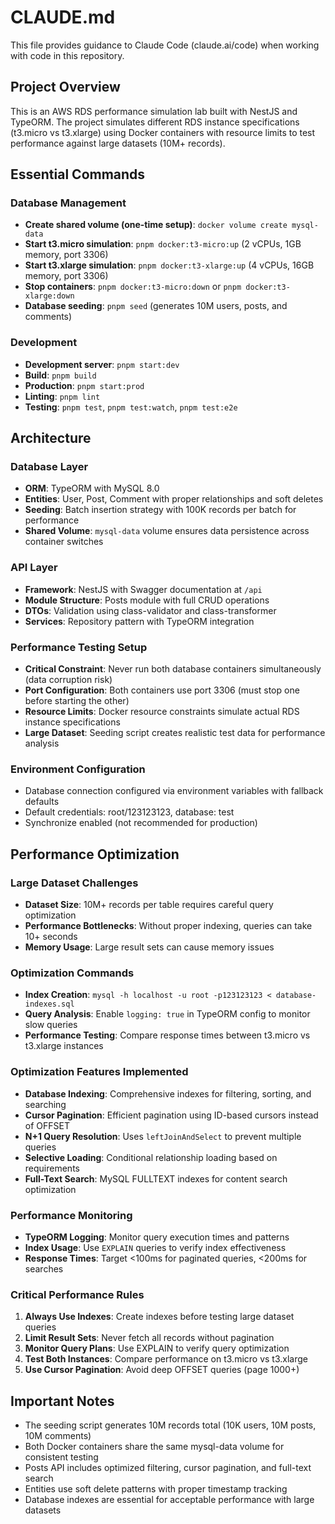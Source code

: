 # CLAUDE.md

This file provides guidance to Claude Code (claude.ai/code) when working with code in this repository.

## Project Overview

This is an AWS RDS performance simulation lab built with NestJS and TypeORM. The project simulates different RDS instance specifications (t3.micro vs t3.xlarge) using Docker containers with resource limits to test performance against large datasets (10M+ records).

## Essential Commands

### Database Management
- **Create shared volume (one-time setup)**: `docker volume create mysql-data`
- **Start t3.micro simulation**: `pnpm docker:t3-micro:up` (2 vCPUs, 1GB memory, port 3306)
- **Start t3.xlarge simulation**: `pnpm docker:t3-xlarge:up` (4 vCPUs, 16GB memory, port 3306)
- **Stop containers**: `pnpm docker:t3-micro:down` or `pnpm docker:t3-xlarge:down`
- **Database seeding**: `pnpm seed` (generates 10M users, posts, and comments)

### Development
- **Development server**: `pnpm start:dev`
- **Build**: `pnpm build`
- **Production**: `pnpm start:prod`
- **Linting**: `pnpm lint`
- **Testing**: `pnpm test`, `pnpm test:watch`, `pnpm test:e2e`

## Architecture

### Database Layer
- **ORM**: TypeORM with MySQL 8.0
- **Entities**: User, Post, Comment with proper relationships and soft deletes
- **Seeding**: Batch insertion strategy with 100K records per batch for performance
- **Shared Volume**: `mysql-data` volume ensures data persistence across container switches

### API Layer
- **Framework**: NestJS with Swagger documentation at `/api`
- **Module Structure**: Posts module with full CRUD operations
- **DTOs**: Validation using class-validator and class-transformer
- **Services**: Repository pattern with TypeORM integration

### Performance Testing Setup
- **Critical Constraint**: Never run both database containers simultaneously (data corruption risk)
- **Port Configuration**: Both containers use port 3306 (must stop one before starting the other)
- **Resource Limits**: Docker resource constraints simulate actual RDS instance specifications
- **Large Dataset**: Seeding script creates realistic test data for performance analysis

### Environment Configuration
- Database connection configured via environment variables with fallback defaults
- Default credentials: root/123123123, database: test
- Synchronize enabled (not recommended for production)

## Performance Optimization

### Large Dataset Challenges
- **Dataset Size**: 10M+ records per table requires careful query optimization
- **Performance Bottlenecks**: Without proper indexing, queries can take 10+ seconds
- **Memory Usage**: Large result sets can cause memory issues

### Optimization Commands
- **Index Creation**: `mysql -h localhost -u root -p123123123 < database-indexes.sql`
- **Query Analysis**: Enable `logging: true` in TypeORM config to monitor slow queries
- **Performance Testing**: Compare response times between t3.micro vs t3.xlarge instances

### Optimization Features Implemented
- **Database Indexing**: Comprehensive indexes for filtering, sorting, and searching
- **Cursor Pagination**: Efficient pagination using ID-based cursors instead of OFFSET
- **N+1 Query Resolution**: Uses `leftJoinAndSelect` to prevent multiple queries
- **Selective Loading**: Conditional relationship loading based on requirements
- **Full-Text Search**: MySQL FULLTEXT indexes for content search optimization

### Performance Monitoring
- **TypeORM Logging**: Monitor query execution times and patterns
- **Index Usage**: Use `EXPLAIN` queries to verify index effectiveness
- **Response Times**: Target <100ms for paginated queries, <200ms for searches

### Critical Performance Rules
1. **Always Use Indexes**: Create indexes before testing large dataset queries
2. **Limit Result Sets**: Never fetch all records without pagination
3. **Monitor Query Plans**: Use EXPLAIN to verify query optimization
4. **Test Both Instances**: Compare performance on t3.micro vs t3.xlarge
5. **Use Cursor Pagination**: Avoid deep OFFSET queries (page 1000+)

## Important Notes

- The seeding script generates 10M records total (10K users, 10M posts, 10M comments)
- Both Docker containers share the same mysql-data volume for consistent testing
- Posts API includes optimized filtering, cursor pagination, and full-text search
- Entities use soft delete patterns with proper timestamp tracking
- Database indexes are essential for acceptable performance with large datasets